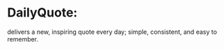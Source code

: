 # DailyQuote:
 delivers a new, inspiring quote every day; simple, consistent, and easy to remember.
